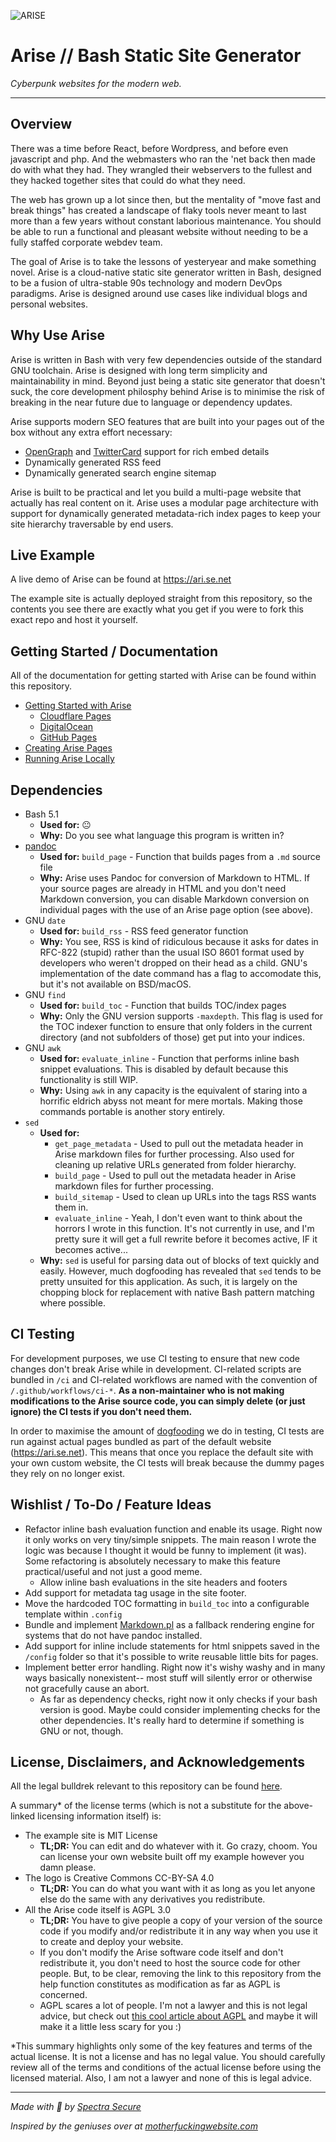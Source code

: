 ![ARISE](./docs/logo/arise-logo_transparent.png)

# Arise // Bash Static Site Generator
*Cyberpunk websites for the modern web.*

---

## Overview

There was a time before React, before Wordpress, and before even javascript and php. And the webmasters who ran the 'net back then made do with what they had. They wrangled their webservers to the fullest and they hacked together sites that could do what they need. 

The web has grown up a lot since then, but the mentality of "move fast and break things" has created a landscape of flaky tools never meant to last more than a few years without constant laborious maintenance. You should be able to run a functional and pleasant website without needing to be a fully staffed corporate webdev team.

The goal of Arise is to take the lessons of yesteryear and make something novel. Arise is a cloud-native static site generator written in Bash, designed to be a fusion of ultra-stable 90s technology and modern DevOps paradigms. Arise is designed around use cases like individual blogs and personal websites.

## Why Use Arise

Arise is written in Bash with very few dependencies outside of the standard GNU toolchain. Arise is designed with long term simplicity and maintainability in mind. Beyond just being a static site generator that doesn't suck, the core development philosphy behind Arise is to minimise the risk of breaking in the near future due to language or dependency updates.

Arise supports modern SEO features that are built into your pages out of the box without any extra effort necessary:
- [OpenGraph](https://ogp.me/) and [TwitterCard](https://developer.twitter.com/en/docs/twitter-for-websites/cards/overview/abouts-cards) support for rich embed details
- Dynamically generated RSS feed
- Dynamically generated search engine sitemap

Arise is built to be practical and let you build a multi-page website that actually has real content on it. Arise uses a modular page architecture with support for dynamically generated metadata-rich index pages to keep your site hierarchy traversable by end users.

## Live Example

A live demo of Arise can be found at https://ari.se.net

The example site is actually deployed straight from this repository, so the contents you see there are exactly what you get if you were to fork this exact repo and host it yourself.

## Getting Started / Documentation

All of the documentation for getting started with Arise can be found within this repository.

- [Getting Started with Arise](docs/guides/getting-started/README.md)
    - [Cloudflare Pages](docs/guides/getting-started/cloudflare/README.md)
    - [DigitalOcean](docs/guides/getting-started/digitalocean/README.md)
    - [GitHub Pages](docs/guides/getting-started/github-pages/README.md)
- [Creating Arise Pages](docs/guides/creating-arise-pages/README.md)
- [Running Arise Locally](docs/guides/running-arise-locally/README.md)

## Dependencies
- Bash 5.1
    - **Used for:** 😐
    - **Why:** Do you see what language this program is written in?
- [pandoc](https://pandoc.org/)
    - **Used for:** `build_page` - Function that builds pages from a `.md` source file
    - **Why:** Arise uses Pandoc for conversion of Markdown to HTML. If your source pages are already in HTML and you don't need Markdown conversion, you can disable Markdown conversion on individual pages with the use of an Arise page option (see above).
- GNU `date`
    - **Used for:** `build_rss` - RSS feed generator function
    - **Why:** You see, RSS is kind of ridiculous because it asks for dates in RFC-822 (stupid) rather than the usual ISO 8601 format used by developers who weren't dropped on their head as a child. GNU's implementation of the date command has a flag to accomodate this, but it's not available on BSD/macOS.
- GNU `find`
    - **Used for:** `build_toc` - Function that builds TOC/index pages
    - **Why:** Only the GNU version supports `-maxdepth`. This flag is used for the TOC indexer function to ensure that only folders in the current directory (and not subfolders of those) get put into your indices.
- GNU `awk`
    - **Used for:** `evaluate_inline` - Function that performs inline bash snippet evaluations. This is disabled by default because this functionality is still WIP.
    - **Why:** Using `awk` in any capacity is the equivalent of staring into a horrific eldrich abyss not meant for mere mortals. Making those commands portable is another story entirely.
- `sed`
    - **Used for:**
        - `get_page_metadata` - Used to pull out the metadata header in Arise markdown files for further processing. Also used for cleaning up relative URLs generated from folder hierarchy.
        - `build_page` - Used to pull out the metadata header in Arise markdown files for further processing.
        - `build_sitemap` - Used to clean up URLs into the tags RSS wants them in.
        - `evaluate_inline` - Yeah, I don't even want to think about the horrors I wrote in this function. It's not currently in use, and I'm pretty sure it will get a full rewrite before it becomes active, IF it becomes active...
    - **Why:** `sed` is useful for parsing data out of blocks of text quickly and easily. However, much dogfooding has revealed that `sed` tends to be pretty unsuited for this application. As such, it is largely on the chopping block for replacement with native Bash pattern matching where possible.

## CI Testing

For development purposes, we use CI testing to ensure that new code changes don't break Arise while in development. CI-related scripts are bundled in `/ci` and CI-related workflows are named with the convention of `/.github/workflows/ci-*`. **As a non-maintainer who is not making modifications to the Arise source code, you can simply delete (or just ignore) the CI tests if you don't need them.**

In order to maximise the amount of [dogfooding](https://en.wikipedia.org/wiki/Eating_your_own_dog_food) we do in testing, CI tests are run against actual pages bundled as part of the default website (https://ari.se.net). This means that once you replace the default site with your own custom website, the CI tests will break because the dummy pages they rely on no longer exist.

## Wishlist / To-Do / Feature Ideas
- Refactor inline bash evaluation function and enable its usage. Right now it only works on very tiny/simple snippets. The main reason I wrote the logic was because I thought it would be funny to implement (it was). Some refactoring is absolutely necessary to make this feature practical/useful and not just a good meme.
   - Allow inline bash evaluations in the site headers and footers
- Add support for metadata tag usage in the site footer.
- Move the hardcoded TOC formatting in `build_toc` into a configurable template within `.config`
- Bundle and implement [Markdown.pl](https://daringfireball.net/projects/markdown/) as a fallback rendering engine for systems that do not have pandoc installed.
- Add support for inline include statements for html snippets saved in the `/config` folder so that it's possible to write reusable little bits for pages.
- Implement better error handling. Right now it's wishy washy and in many ways basically nonexistent-- most stuff will silently error or otherwise not gracefully cause an abort.
    - As far as dependency checks, right now it only checks if your bash version is good. Maybe could consider implementing checks for the other dependencies. It's really hard to determine if something is GNU or not, though.

## License, Disclaimers, and Acknowledgements
All the legal bulldrek relevant to this repository can be found [here](LICENSE/README.md).

A summary\* of the license terms (which is not a substitute for the above-linked licensing information itself) is:
- The example site is MIT License
    - **TL;DR:** You can edit and do whatever with it. Go crazy, choom. You can license your own website built off my example however you damn please.
- The logo is Creative Commons CC-BY-SA 4.0
    - **TL;DR:** You can do what you want with it as long as you let anyone else do the same with any derivatives you redistribute.
- All the Arise code itself is AGPL 3.0
    - **TL;DR:** You have to give people a copy of your version of the source code if you modify and/or redistribute it in any way when you use it to create and deploy your website.
    - If you don't modify the Arise software code itself and don't redistribute it, you don't need to host the source code for other people. But, to be clear, removing the link to this repository from the help function constitutes as modification as far as AGPL is concerned.
    - AGPL scares a lot of people. I'm not a lawyer and this is not legal advice, but check out [this cool article about AGPL](https://writing.kemitchell.com/2021/01/24/Reading-AGPL.html) and maybe it will make it a little less scary for you :)

\*This summary highlights only some of the key features and terms of the actual license. It is not a license and has no legal value. You should carefully review all of the terms and conditions of the actual license before using the licensed material. Also, I am not a lawyer and none of this is legal advice.

---

*Made with 💙 by [Spectra Secure](https://twitter.com/spectrasecure)*

*Inspired by the geniuses over at [motherfuckingwebsite.com](https://motherfuckingwebsite.com/)*
